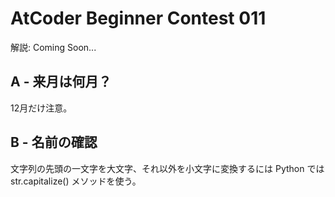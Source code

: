 # AtCoder Beginner Contest 011

解説: Coming Soon...

## A - 来月は何月？

12月だけ注意。

## B - 名前の確認

文字列の先頭の一文字を大文字、それ以外を小文字に変換するには Python では str.capitalize() メソッドを使う。
